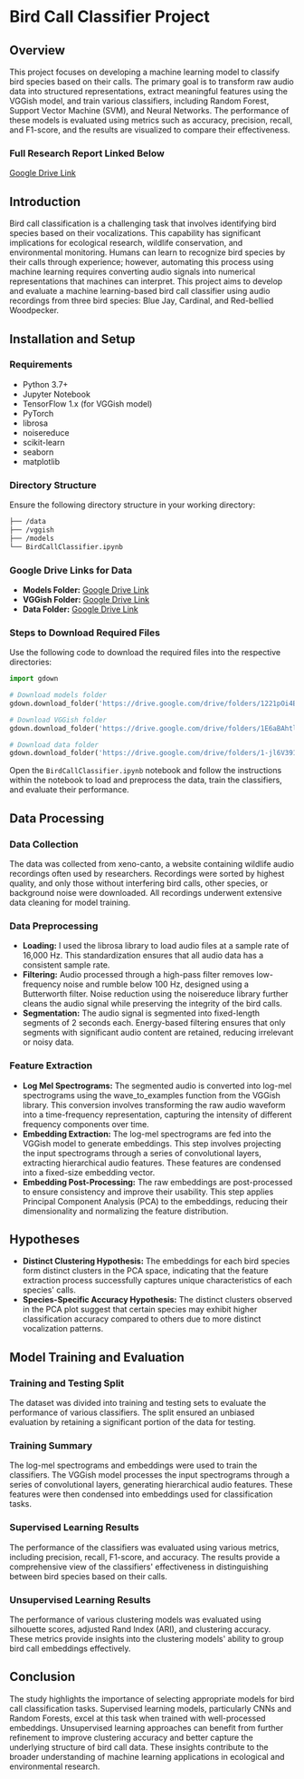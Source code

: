 # Bird Call Classifier Project

## Overview
This project focuses on developing a machine learning model to classify bird species based on their calls. The primary goal is to transform raw audio data into structured representations, extract meaningful features using the VGGish model, and train various classifiers, including Random Forest, Support Vector Machine (SVM), and Neural Networks. The performance of these models is evaluated using metrics such as accuracy, precision, recall, and F1-score, and the results are visualized to compare their effectiveness.

### Full Research Report Linked Below

[Google Drive Link](https://drive.google.com/file/d/1IcBMQZPly0PNGvMnhvHOJL0oIaQFgQ-s/view?usp=sharing )


## Introduction
Bird call classification is a challenging task that involves identifying bird species based on their vocalizations. This capability has significant implications for ecological research, wildlife conservation, and environmental monitoring. Humans can learn to recognize bird species by their calls through experience; however, automating this process using machine learning requires converting audio signals into numerical representations that machines can interpret. This project aims to develop and evaluate a machine learning-based bird call classifier using audio recordings from three bird species: Blue Jay, Cardinal, and Red-bellied Woodpecker.

## Installation and Setup

### Requirements
- Python 3.7+
- Jupyter Notebook
- TensorFlow 1.x (for VGGish model)
- PyTorch
- librosa
- noisereduce
- scikit-learn
- seaborn
- matplotlib

### Directory Structure
Ensure the following directory structure in your working directory:

``` markdown
├── /data
├── /vggish
├── /models
└── BirdCallClassifier.ipynb
```

### Google Drive Links for Data
- **Models Folder:** [Google Drive Link](https://drive.google.com/drive/folders/1221pOi4EO8e-Lc1FVUl4_M2t0aGDgfpY?usp=sharing)
- **VGGish Folder:** [Google Drive Link](https://drive.google.com/drive/folders/1E6aBAhtlAhxzegRgBomb6D9EpRHqombT?usp=sharing)
- **Data Folder:** [Google Drive Link](https://drive.google.com/drive/folders/1-jl6V391PYS8xcrOtAPan6rBnPV25RXk?usp=sharing)

### Steps to Download Required Files
Use the following code to download the required files into the respective directories:
```python
import gdown

# Download models folder
gdown.download_folder('https://drive.google.com/drive/folders/1221pOi4EO8e-Lc1FVUl4_M2t0aGDgfpY?usp=sharing', output='models')

# Download VGGish folder
gdown.download_folder('https://drive.google.com/drive/folders/1E6aBAhtlAhxzegRgBomb6D9EpRHqombT?usp=sharing', output='vggish')

# Download data folder
gdown.download_folder('https://drive.google.com/drive/folders/1-jl6V391PYS8xcrOtAPan6rBnPV25RXk?usp=sharing', output='data')

```

Open the `BirdCallClassifier.ipynb` notebook and follow the instructions within the notebook to load and preprocess the data, train the classifiers, and evaluate their performance.


## Data Processing

### Data Collection
The data was collected from xeno-canto, a website containing wildlife audio recordings often used by researchers. Recordings were sorted by highest quality, and only those without interfering bird calls, other species, or background noise were downloaded. All recordings underwent extensive data cleaning for model training.

### Data Preprocessing
- **Loading:** I used the librosa library to load audio files at a sample rate of 16,000 Hz. This standardization ensures that all audio data has a consistent sample rate.
- **Filtering:** Audio processed through a high-pass filter removes low-frequency noise and rumble below 100 Hz, designed using a Butterworth filter. Noise reduction using the noisereduce library further cleans the audio signal while preserving the integrity of the bird calls.
- **Segmentation:** The audio signal is segmented into fixed-length segments of 2 seconds each. Energy-based filtering ensures that only segments with significant audio content are retained, reducing irrelevant or noisy data.

### Feature Extraction
- **Log Mel Spectrograms:** The segmented audio is converted into log-mel spectrograms using the wave_to_examples function from the VGGish library. This conversion involves transforming the raw audio waveform into a time-frequency representation, capturing the intensity of different frequency components over time.
- **Embedding Extraction:** The log-mel spectrograms are fed into the VGGish model to generate embeddings. This step involves projecting the input spectrograms through a series of convolutional layers, extracting hierarchical audio features. These features are condensed into a fixed-size embedding vector.
- **Embedding Post-Processing:** The raw embeddings are post-processed to ensure consistency and improve their usability. This step applies Principal Component Analysis (PCA) to the embeddings, reducing their dimensionality and normalizing the feature distribution.

## Hypotheses
- **Distinct Clustering Hypothesis:** The embeddings for each bird species form distinct clusters in the PCA space, indicating that the feature extraction process successfully captures unique characteristics of each species' calls.
- **Species-Specific Accuracy Hypothesis:** The distinct clusters observed in the PCA plot suggest that certain species may exhibit higher classification accuracy compared to others due to more distinct vocalization patterns.

## Model Training and Evaluation

### Training and Testing Split
The dataset was divided into training and testing sets to evaluate the performance of various classifiers. The split ensured an unbiased evaluation by retaining a significant portion of the data for testing.

### Training Summary
The log-mel spectrograms and embeddings were used to train the classifiers. The VGGish model processes the input spectrograms through a series of convolutional layers, generating hierarchical audio features. These features were then condensed into embeddings used for classification tasks.

### Supervised Learning Results
The performance of the classifiers was evaluated using various metrics, including precision, recall, F1-score, and accuracy. The results provide a comprehensive view of the classifiers' effectiveness in distinguishing between bird species based on their calls.

### Unsupervised Learning Results
The performance of various clustering models was evaluated using silhouette scores, adjusted Rand Index (ARI), and clustering accuracy. These metrics provide insights into the clustering models' ability to group bird call embeddings effectively.

## Conclusion
The study highlights the importance of selecting appropriate models for bird call classification tasks. Supervised learning models, particularly CNNs and Random Forests, excel at this task when trained with well-processed embeddings. Unsupervised learning approaches can benefit from further refinement to improve clustering accuracy and better capture the underlying structure of bird call data. These insights contribute to the broader understanding of machine learning applications in ecological and environmental research.

